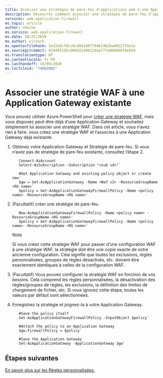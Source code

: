 ```yaml
---
title: Associer une stratégie de pare-feu d’applications web à une Application Gateway Azure existante
description: Découvrez comment associer une stratégie de pare-feu d’applications web à une Application Gateway Azure existante.
services: web-application-firewall
ms.topic: article
author: vhorne
ms.service: web-application-firewall
ms.date: 10/25/2019
ms.author: victorh
ms.openlocfilehash: 1ed2e0cf8cc8cd841d8779462d62ba4852774a3a
ms.sourcegitcommit: 829d951d5c90442a38012daaf77e86046018e5b9
ms.translationtype: HT
ms.contentlocale: fr-FR
ms.lasthandoff: 10/09/2020
ms.locfileid: "74083902"
---
```

# <a name="associate-a-waf-policy-with-an-existing-application-gateway"></a>Associer une stratégie WAF à une Application Gateway existante

Vous pouvez utiliser Azure PowerShell pour [créer une stratégie WAF](create-waf-policy-ag.md), mais vous disposez peut-être déjà d’une Application Gateway et souhaitez simplement lui associer une stratégie WAF. Dans cet article, vous n’avez rien à faire. vous créez une stratégie WAF et l’associez à une Application Gateway déjà existante. 

1. Obtenez votre Application Gateway et Stratégie de pare-feu. Si vous n’avez pas de stratégie de pare-feu existante, consultez l’étape 2. 

   ```azurepowershell-interactive
      Connect-AzAccount
      Select-AzSubscription -Subscription "<sub id>"`

      #Get Application Gateway and existing policy object or create new`
      $gw = Get-AzApplicationGateway -Name <Waf v2> -ResourceGroupName <RG name>`
      $policy = Get-AzApplicationGatewayFirewallPolicy -Name <policy name> -ResourceGroupName <RG name>`
   ```

2. (Facultatif) créer une stratégie de pare-feu.

   ```azurepowershell-interactive
      New-AzApplicationGatewayFirewallPolicy -Name <policy name> -ResourceGroupName <RG name>'
      $policy = Get-AzApplicationGatewayFirewallPolicy -Name <policy name> -ResourceGroupName <RG name>`
   ```
   > [!NOTE]
   > Si vous créez cette stratégie WAF pour passer d’une configuration WAF à une stratégie WAF, la stratégie doit être une copie exacte de votre ancienne configuration. Cela signifie que toutes les exclusions, règles personnalisées, groupes de règles désactivés, etc. doivent être exactement identiques à celles de la configuration WAF.
3. (Facultatif) Vous pouvez configurer la stratégie WAF en fonction de vos besoins. Cela comprend les règles personnalisées, la désactivation des règles/groupes de règles, les exclusions, la définition des limites de chargement de fichier, etc. Si vous ignorez cette étape, toutes les valeurs par défaut sont sélectionnées. 
   
4. Enregistrez la stratégie et joignez-la à votre Application Gateway. 
   
   ```azurepowershell-interactive
      #Save the policy itself
      Set-AzApplicationGatewayFirewallPolicy -InputObject $policy`
   
      #Attach the policy to an Application Gateway
      $gw.FirewallPolicy = $policy`
   
      #Save the Application Gateway
      Set-AzApplicationGateway -ApplicationGateway $gw`
   ```

## <a name="next-steps"></a>Étapes suivantes
[En savoir plus sur les Règles personnalisées.](configure-waf-custom-rules.md)
